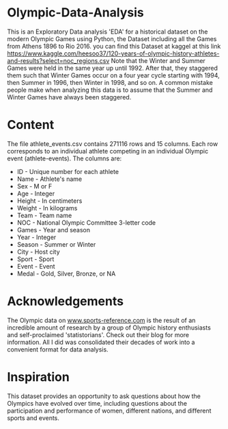 # Olympic-Data-Analysis
This is an Exploratory Data analysis 'EDA' for a historical dataset on the modern Olympic Games using Python, the Dataset including all the Games from Athens 1896 to Rio 2016.
you can find this Dataset at kaggel at this link https://www.kaggle.com/heesoo37/120-years-of-olympic-history-athletes-and-results?select=noc_regions.csv
Note that the Winter and Summer Games were held in the same year up until 1992. After that, they staggered them such that Winter Games occur on a four year cycle starting with 1994, then Summer in 1996, then Winter in 1998, and so on. A common mistake people make when analyzing this data is to assume that the Summer and Winter Games have always been staggered.

# Content
The file athlete_events.csv contains 271116 rows and 15 columns. Each row corresponds to an individual athlete competing in an individual Olympic event (athlete-events). The columns are:


* ID - Unique number for each athlete
* Name - Athlete's name
* Sex - M or F
* Age - Integer
* Height - In centimeters
* Weight - In kilograms
* Team - Team name
* NOC - National Olympic Committee 3-letter code
* Games - Year and season
* Year - Integer
* Season - Summer or Winter
* City - Host city
* Sport - Sport
* Event - Event
* Medal - Gold, Silver, Bronze, or NA

# Acknowledgements
The Olympic data on www.sports-reference.com is the result of an incredible amount of research by a group of Olympic history enthusiasts and self-proclaimed 'statistorians'. Check out their blog for more information. All I did was consolidated their decades of work into a convenient format for data analysis.

# Inspiration
This dataset provides an opportunity to ask questions about how the Olympics have evolved over time, including questions about the participation and performance of women, different nations, and different sports and events.
